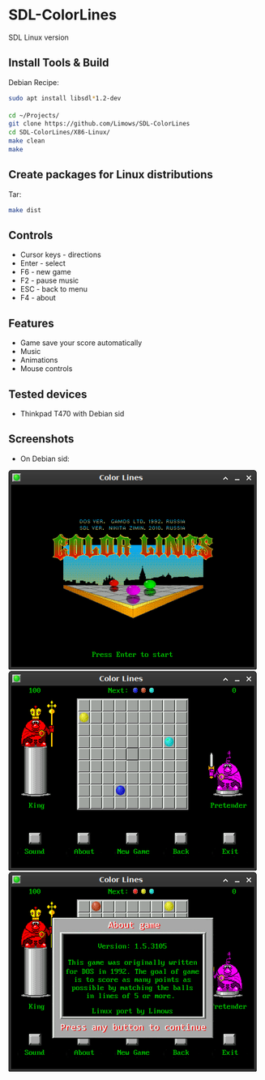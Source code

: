 # SDL-ColorLines

SDL Linux version

## Install Tools & Build

Debian Recipe:

```sh
sudo apt install libsdl*1.2-dev

cd ~/Projects/
git clone https://github.com/Limows/SDL-ColorLines
cd SDL-ColorLines/X86-Linux/
make clean
make
```

## Create packages for Linux distributions

Tar:

```sh
make dist
```

## Controls

 - Cursor keys - directions
 - Enter - select
 - F6 - new game
 - F2 - pause music
 - ESC - back to menu
 - F4 - about

## Features

 - Game save your score automatically
 - Music
 - Animations
 - Mouse controls

## Tested devices

 - Thinkpad T470 with Debian sid

## Screenshots

- On Debian sid:

![LINUX_title](screenshots/title.png)
![LINUX_game](screenshots/game.png)
![LINUX_about](screenshots/about.png)
